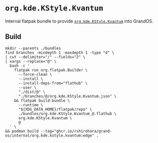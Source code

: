 # `org.kde.KStyle.Kvantum`

Internal flatpak bundle to provide
[`org.kde.KStyle.Kvantum`](https://github.com/flathub/org.kde.KStyle.Kvantum)
into GrandOS.

## Build

```shell
mkdir --parents ./bundles
find branches -mindepth 1 -maxdepth 1 -type "d" \
| cut --delimiter="/" --fields="2" \
| xargs --replace="@" \
  bash -c '
    flatpak run org.flatpak.Builder \
      --force-clean \
      --install \
      --install-deps-from="flathub" \
      --user \
      "./dist/@" \
      "./branches/@/org.kde.KStyle.Kvantum.json" \
    && flatpak build-bundle \
      --runtime \
      "${XDG_DATA_HOME}/flatpak/repo" \
      ./bundles/org.kde.KStyle.Kvantum_@.flathub \
      org.kde.KStyle.Kvantum \
      @
  ' \
&& podman build --tag="ghcr.io/rshirohara/grand-os/internal/org.kde.kstyle.kvantum:edge" .
```
